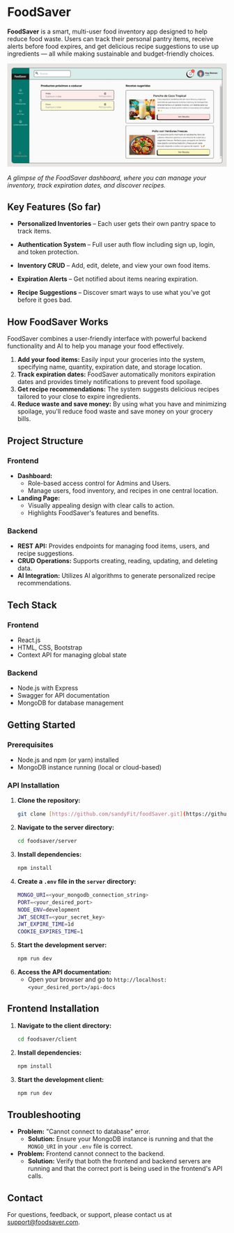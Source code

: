 # FoodSaver

**FoodSaver** is a smart, multi-user food inventory app designed to help reduce food waste. Users can track their personal pantry items, receive alerts before food expires, and get delicious recipe suggestions to use up ingredients — all while making sustainable and budget-friendly choices.

![FoodSaver Dashboard Screenshot](client/public/screenshot-dashboard.jpg) 

*A glimpse of the FoodSaver dashboard, where you can manage your inventory, track expiration dates, and discover recipes.*

## Key Features (So far)

* **Personalized Inventories** – Each user gets their own pantry space to track items.

* **Authentication System** – Full user auth flow including sign up, login, and token protection.

* **Inventory CRUD** – Add, edit, delete, and view your own food items.

* **Expiration Alerts** – Get notified about items nearing expiration.

* **Recipe Suggestions** – Discover smart ways to use what you’ve got before it goes bad.

## How FoodSaver Works

FoodSaver combines a user-friendly interface with powerful backend functionality and AI to help you manage your food effectively.

1. **Add your food items:** Easily input your groceries into the system, specifying name, quantity, expiration date, and storage location.
2. **Track expiration dates:** FoodSaver automatically monitors expiration dates and provides timely notifications to prevent food spoilage.
3. **Get recipe recommendations:** The system suggests delicious recipes tailored to your close to expire ingredients.
4. **Reduce waste and save money:** By using what you have and minimizing spoilage, you'll reduce food waste and save money on your grocery bills.

## Project Structure

### Frontend

* **Dashboard:**
    * Role-based access control for Admins and Users.
    * Manage users, food inventory, and recipes in one central location.
* **Landing Page:**
    * Visually appealing design with clear calls to action.
    * Highlights FoodSaver's features and benefits.

### Backend

* **REST API:**  Provides endpoints for managing food items, users, and recipe suggestions.
* **CRUD Operations:**  Supports creating, reading, updating, and deleting data.
* **AI Integration:**  Utilizes AI algorithms to generate personalized recipe recommendations.

## Tech Stack

### Frontend

* React.js
* HTML, CSS, Bootstrap
* Context API for managing global state

### Backend

* Node.js with Express
* Swagger for API documentation
* MongoDB for database management

## Getting Started

### Prerequisites

* Node.js and npm (or yarn) installed
* MongoDB instance running (local or cloud-based)

### API Installation

1. **Clone the repository:**
   ```bash
   git clone [https://github.com/sandyFit/foodSaver.git](https://github.com/sandyFit/foodSaver.git)
   ```
2. **Navigate to the server directory:**
   ```bash
   cd foodsaver/server
   ```
3. **Install dependencies:**
   ```bash
   npm install
   ```
4. **Create a `.env` file in the `server` directory:**
   ```bash
   MONGO_URI=<your_mongodb_connection_string>
   PORT=<your_desired_port> 
   NODE_ENV=development
   JWT_SECRET=<your_secret_key>
   JWT_EXPIRE_TIME=1d 
   COOKIE_EXPIRES_TIME=1 
   ```
5. **Start the development server:**
   ```bash
   npm run dev 
   ```
6. **Access the API documentation:**
   * Open your browser and go to `http://localhost:<your_desired_port>/api-docs`


## Frontend Installation

1. **Navigate to the client directory:**
   ```bash
   cd foodsaver/client
   ```
2. **Install dependencies:**
   ```bash
   npm install
   ```
3. **Start the development client:**
   ```bash
   npm run dev
   ```

## Troubleshooting

* **Problem:**  "Cannot connect to database" error.
    * **Solution:** Ensure your MongoDB instance is running and that the `MONGO_URI` in your `.env` file is correct.
* **Problem:**  Frontend cannot connect to the backend.
    * **Solution:**  Verify that both the frontend and backend servers are running and that the correct port is being used in the frontend's API calls.

## Contact

For questions, feedback, or support, please contact us at [support@foodsaver.com](mailto:trishramos29@gmail.com). 

